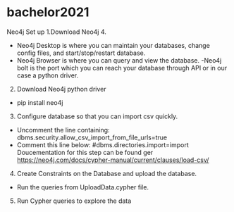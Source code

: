 # bachelor2021

Neo4j Set up 
1.Download Neo4j 4.
 - Neo4j Desktop is where you can maintain your databases, change config files, and start/stop/restart database. 
 - Neo4j Browser is where you can query and view the database.
 -Neo4j bolt is the port which you can reach your database through API or in our case a   python driver.

2. Download Neo4j python driver
- pip install neo4j

3. Configure database so that you can import csv quickly.
 - Uncomment the line containing:
   dbms.security.allow_csv_import_from_file_urls=true
 - Comment this line below:
   #dbms.directories.import=import
 Doucementation for this step can be found ger
 https://neo4j.com/docs/cypher-manual/current/clauses/load-csv/

4. Create Constraints on the Database and upload the database.
  - Run the queries from UploadData.cypher file.
 
5. Run Cypher queries to explore the data

  

